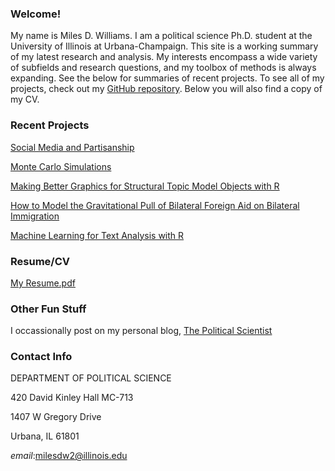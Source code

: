 ### Welcome!
My name is Miles D. Williams. I am a political science Ph.D. student at the University of Illinois at Urbana-Champaign. This site is a working summary of my latest research and analysis. My interests encompass a wide variety of subfields and research questions, and my toolbox of methods is always expanding. See the below for summaries of recent projects. To see all of my projects, check out my [GitHub repository](https://github.com/milesdwilliams15). Below you will also find a copy of my CV.

### Recent Projects
[Social Media and Partisanship](https://milesdwilliams15.github.io/Social-Media-and-Partisanship/)

[Monte Carlo Simulations](https://milesdwilliams15.github.io/Monte-Carlo-Simulations/)

[Making Better Graphics for Structural Topic Model Objects with R](https://milesdwilliams15.github.io/Better-Graphics-for-the-stm-Package-in-R/)

[How to Model the Gravitational Pull of Bilateral Foreign Aid on Bilateral Immigration](https://milesdwilliams15.github.io/The-Effect-of-Bilateral-Foreign-Aid-on-Bilateral-International-Migrant-Inflows/)

[Machine Learning for Text Analysis with R](https://milesdwilliams15.github.io/Machine-Learning-for-Text-Analysis/)

### Resume/CV
[My Resume.pdf](https://github.com/milesdwilliams15/milesdwilliams15.github.io/files/667387/My.Resume.pdf)

### Other Fun Stuff
I occassionally post on my personal blog, [The Political Scientist](https://thepoliticalscientist1.blogspot.com/)

### Contact Info
DEPARTMENT OF POLITICAL SCIENCE

420 David Kinley Hall MC-713

1407 W Gregory Drive

Urbana, IL 61801

*email*:milesdw2@illinois.edu
